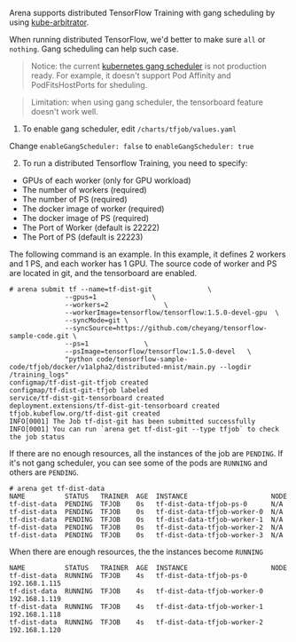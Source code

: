 
Arena supports distributed TensorFlow Training with gang scheduling by using [kube-arbitrator](https://github.com/kubernetes-incubator/kube-arbitrator). 

When running distributed TensorFlow, we'd better to make sure `all` or `nothing`. Gang scheduling can help such case. 


> Notice: the current [kubernetes gang scheduler](https://github.com/kubernetes-incubator/kube-arbitrator/tree/release-0.1) is not production ready. For example, it doesn't support Pod Affinity and PodFitsHostPorts for sheduling. 

> Limitation: when using gang scheduler, the tensorboard feature doesn't work well.

1. To enable gang scheduler, edit `/charts/tfjob/values.yaml`

Change `enableGangScheduler: false` to `enableGangScheduler: true`

2. To run a distributed Tensorflow Training, you need to specify:

 - GPUs of each worker (only for GPU workload)
 - The number of workers (required)
 - The number of PS (required)
 - The docker image of worker (required)
 - The docker image of PS (required)
 - The Port of Worker (default is 22222)
 - The Port of PS (default is 22223)

The following command is an example. In this example, it defines 2 workers and 1 PS, and each worker has 1 GPU. The source code of worker and PS are located in git, and the tensorboard are enabled.

```
# arena submit tf --name=tf-dist-git              \
              --gpus=1              \
              --workers=2              \
              --workerImage=tensorflow/tensorflow:1.5.0-devel-gpu  \
              --syncMode=git \
              --syncSource=https://github.com/cheyang/tensorflow-sample-code.git \
              --ps=1              \
              --psImage=tensorflow/tensorflow:1.5.0-devel   \
              "python code/tensorflow-sample-code/tfjob/docker/v1alpha2/distributed-mnist/main.py --logdir /training_logs"
configmap/tf-dist-git-tfjob created
configmap/tf-dist-git-tfjob labeled
service/tf-dist-git-tensorboard created
deployment.extensions/tf-dist-git-tensorboard created
tfjob.kubeflow.org/tf-dist-git created
INFO[0001] The Job tf-dist-git has been submitted successfully
INFO[0001] You can run `arena get tf-dist-git --type tfjob` to check the job status

```

If there are no enough resources, all the instances of the job are `PENDING`. If it's not gang scheduler, you can see some of the pods are `RUNNING` and others are `PENDING`.

```
# arena get tf-dist-data
NAME          STATUS   TRAINER  AGE  INSTANCE                     NODE
tf-dist-data  PENDING  TFJOB    0s   tf-dist-data-tfjob-ps-0      N/A
tf-dist-data  PENDING  TFJOB    0s   tf-dist-data-tfjob-worker-0  N/A
tf-dist-data  PENDING  TFJOB    0s   tf-dist-data-tfjob-worker-1  N/A
tf-dist-data  PENDING  TFJOB    0s   tf-dist-data-tfjob-worker-2  N/A
tf-dist-data  PENDING  TFJOB    0s   tf-dist-data-tfjob-worker-3  N/A
```

When there are enough resources, the the instances become `RUNNING`

```
NAME          STATUS   TRAINER  AGE  INSTANCE                     NODE
tf-dist-data  RUNNING  TFJOB    4s   tf-dist-data-tfjob-ps-0      192.168.1.115
tf-dist-data  RUNNING  TFJOB    4s   tf-dist-data-tfjob-worker-0  192.168.1.119
tf-dist-data  RUNNING  TFJOB    4s   tf-dist-data-tfjob-worker-1  192.168.1.118
tf-dist-data  RUNNING  TFJOB    4s   tf-dist-data-tfjob-worker-2  192.168.1.120
```